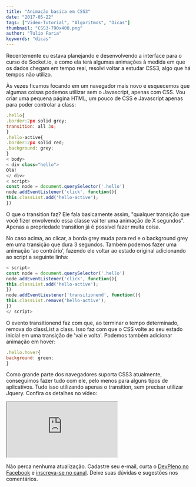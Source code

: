 ```yaml
--- 
title: "Animação basica em CSS3"
date: "2017-05-22"
tags: ["Video-Tutorial", "Algoritmos", "Dicas"]
thumbnail: "CSS3-790x400.png"
author: "Tulio Faria"
keywords: "dicas"
---
```


Recentemente eu estava planejando e desenvolvendo a interface para o curso de Socket.io, e como ela terá algumas animações à medida em que os dados chegam em tempo real, resolvi voltar a estudar CSS3, algo que há tempos não utilizo.

 Às vezes ficamos focando em um navegador mais novo e esquecemos que algumas coisas podemos utilizar sem o Javascript, apenas com CSS. Vou criar uma pequena página HTML, um pouco de CSS e Javascript apenas para poder controlar a class:

```js {numberLines: true}
.hello{
.border:2px solid grey;
transition: all 3s;
}
.hello-active{
.border:2px solid red;
.background: grey;
}
< body>
< div class="hello">
Olá!
</ div>
< script>
const node = document.querySelector('.hello')
node.addEventListener('click', function(){
this.classList.add('hello-active');
})
```

O que o transition faz? Ele fala basicamente assim, "qualquer transição que você fizer envolvendo essa classe vai ter uma animação de X segundos". Apenas a propriedade transition já é possível fazer muita coisa.

 No caso acima, ao clicar, a borda grey muda para red e o background grey em uma transição que dura 3 segundos. Também podemos fazer uma animação 'ao contrário', fazendo ele voltar ao estado original adicionando ao script a seguinte linha:


```js {numberLines: true}
< script>
const node = document.querySelector('.hello')
node.addEventListener('click', function(){
this.classList.add('hello-active');
})
node.addEventLiestener('transitionend', function(){
this.classList.remove('hello-active');
})
</ script>
```

O evento transitionend faz com que, ao terminar o tempo determinado, remova do classList a class. Isso faz com que o CSS volte ao seu estado inicial em uma transição de 'vai e volta'. Podemos também adicionar animação em hover: 

```js {numberLines: true}
.hello.hover{
background: green;
}
```

Como grande parte dos navegadores suporta CSS3 atualmente, conseguimos fazer tudo com ele, pelo menos para alguns tipos de aplicativos. Tudo isso utilizando apenas o transition, sem precisar utilizar Jquery. Confira os detalhes no vídeo: 

<div class="embed-responsive embed-responsive-16by9">
 <iframe class="embed-responsive-item" src="https://www.youtube.com/embed/9jB1oDP5NmA" allowfullscreen></iframe>
  </div>

  Não perca nenhuma atualização. Cadastre seu e-mail, curta o [DevPleno no Facebook](https://www.facebook.com) e [inscreva-se no canal](https://goo.gl/VBU2PR). Deixe suas dúvidas e sugestões nos comentários.